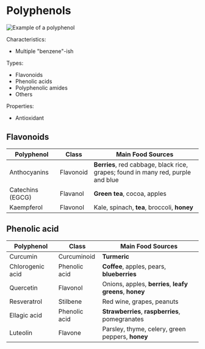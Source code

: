# Polyphenols

![Example of a polyphenol](https://upload.wikimedia.org/wikipedia/commons/thumb/6/65/Tannic_acid.svg/580px-Tannic_acid.svg.png)

Characteristics:
* Multiple "benzene"-ish

Types:
* Flavonoids
* Phenolic acids
* Polyphenolic amides
* Others 

Properties:
* Antioxidant

## Flavonoids

| Polyphenol       | Class               | Main Food Sources                    |
| ---------------- | ------------------- | ------------------------------------------ |
| Anthocyanins     | Flavonoid               | **Berries**, red cabbage, black rice, grapes; found in many red, purple and blue |
| Catechins (EGCG) | Flavanol            | **Green tea**, cocoa, apples                 |
| Kaempferol       | Flavonol                | Kale, spinach, **tea**, broccoli,  **honey**             |

## Phenolic acid

| Polyphenol       | Class               | Main Food Sources                    |
| ---------------- | ------------------- | ------------------------------------------ |
| Curcumin         | Curcuminoid             | **Turmeric**                                 |
| Chlorogenic acid | Phenolic acid       | **Coffee**, apples, pears, **blueberries** |
| Quercetin        | Flavonol                | Onions, apples, **berries**, **leafy greens**, **honey**    |
| Resveratrol      | Stilbene                | Red wine, grapes, peanuts                |
| Ellagic acid     | Phenolic acid           | **Strawberries**, **raspberries**, pomegranates  |
| Luteolin         | Flavone                 | Parsley, thyme, celery, green peppers, **honey**    |
